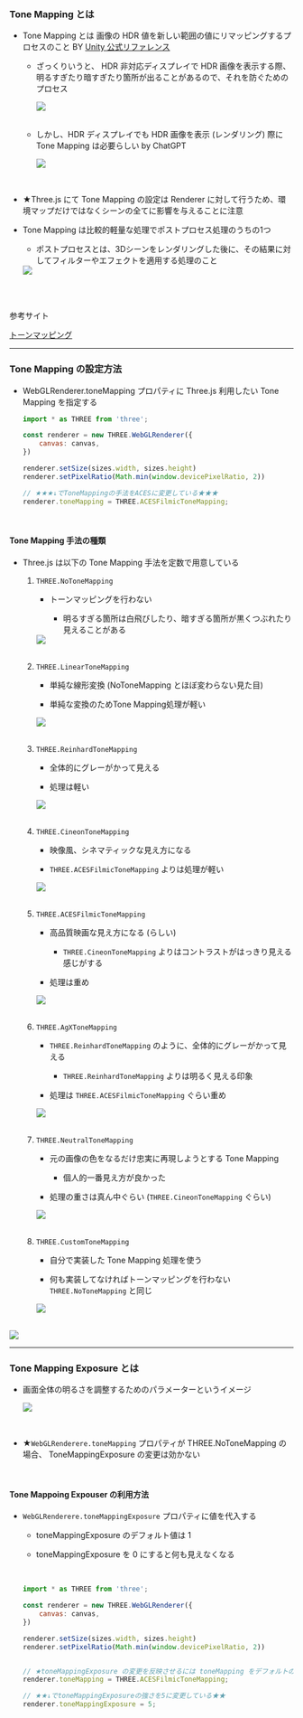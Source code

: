 ### Tone Mapping とは

- Tone Mapping とは 画像の HDR 値を新しい範囲の値にリマッピングするプロセスのこと BY [Unity 公式リファレンス](https://docs.unity3d.com/ja/Packages/com.unity.render-pipelines.universal@14.0/manual/post-processing-tonemapping.html)

    - ざっくりいうと、 HDR 非対応ディスプレイで HDR 画像を表示する際、明るすぎたり暗すぎたり箇所が出ることがあるので、それを防ぐためのプロセス

        <img src="./img/Tone-Mapping_1.svg" />
    
    <br>

    - しかし、HDR ディスプレイでも HDR 画像を表示 (レンダリング) 際に Tone Mapping は必要らしい by ChatGPT

        <img src="./img/Tone-Mapping_2.svg" />

<br>

- ★Three.js にて Tone Mapping の設定は Renderer に対して行うため、環境マップだけではなくシーンの全てに影響を与えることに注意

- Tone Mapping は比較的軽量な処理でポストプロセス処理のうちの1つ

    - ポストプロセスとは、3Dシーンをレンダリングした後に、その結果に対してフィルターやエフェクトを適用する処理のこと

    <img src="./img/Tone-Mapping_3.svg" />

<br>
<br>

参考サイト

[トーンマッピング](https://learn.foundry.com/ja/modo/content/help/pages/rendering/tone_mapping.html)

---

### Tone Mapping の設定方法

- WebGLRenderer.toneMapping プロパティに Three.js 利用したい Tone Mapping を指定する

    ```js
    import * as THREE from 'three';

    const renderer = new THREE.WebGLRenderer({
        canvas: canvas,
    })

    renderer.setSize(sizes.width, sizes.height)
    renderer.setPixelRatio(Math.min(window.devicePixelRatio, 2))

    // ★★★↓でToneMappingの手法をACESに変更している★★★
    renderer.toneMapping = THREE.ACESFilmicToneMapping;
    ```

<br>

#### Tone Mapping 手法の種類

- Three.js は以下の Tone Mapping 手法を定数で用意している

    1. `THREE.NoToneMapping`

        - トーンマッピングを行わない

            - 明るすぎる箇所は白飛びしたり、暗すぎる箇所が黒くつぶれたり見えることがある

        <img src="./img/THREE-NoToneMapping_1.svg" />

    <br>

    2. `THREE.LinearToneMapping`

        - 単純な線形変換 (NoToneMapping とほぼ変わらない見た目)

        - 単純な変換のためTone Mapping処理が軽い

        <img src="./img/THREE-LinearToneMapping_1.svg" />

    <br>

    3. `THREE.ReinhardToneMapping`

        - 全体的にグレーがかって見える

        - 処理は軽い

        <img src="./img/THREE-ReinhardToneMapping_1.svg" />

    <br>

    4. `THREE.CineonToneMapping`

        - 映像風、シネマティックな見え方になる

        - `THREE.ACESFilmicToneMapping` よりは処理が軽い

        <img src="./img/THREE-CineonToneMapping_1.svg" />

    <br>

    5. `THREE.ACESFilmicToneMapping`

        - 高品質映画な見え方になる (らしい)

            - `THREE.CineonToneMapping` よりはコントラストがはっきり見える感じがする

        - 処理は重め

        <img src="./img/THREE-ACESFilmicToneMapping_1.svg" />

    <br>

    6. `THREE.AgXToneMapping`

        - `THREE.ReinhardToneMapping` のように、全体的にグレーがかって見える

            - `THREE.ReinhardToneMapping` よりは明るく見える印象

        - 処理は `THREE.ACESFilmicToneMapping` ぐらい重め

        <img src="./img/THREE-AgXToneMapping_1.svg" />

    <br>

    7. `THREE.NeutralToneMapping`

        - 元の画像の色をなるだけ忠実に再現しようとする Tone Mapping

            - 個人的一番見え方が良かった

        - 処理の重さは真ん中ぐらい (`THREE.CineonToneMapping` ぐらい)

        <img src="./img/THREE-NeutralToneMapping_1.svg" />

    <br>

    8. `THREE.CustomToneMapping`

        - 自分で実装した Tone Mapping 処理を使う

        - 何も実装してなければトーンマッピングを行わない `THREE.NoToneMapping` と同じ

        <img src="./img/THREE-CustomToneMapping_1.svg" />

<br>

<img src="./img/THREE-ToneMappings-Table_1.svg" />

---

### Tone Mapping Exposure とは

- 画面全体の明るさを調整するためのパラメーターというイメージ

    <img src="./img/ToneMapping-Exposure_1.gif" />

<br>

- ★`WebGLRenderere.toneMapping` プロパティが THREE.NoToneMapping の場合、 ToneMappingExposure の変更は効かない

<br>

#### Tone Mappoing Expouser の利用方法

- `WebGLRenderere.toneMappingExposure` プロパティに値を代入する

    - toneMappingExposure のデフォルト値は 1

    - toneMappingExposure を 0 にすると何も見えなくなる

    <br>

    ```js
    import * as THREE from 'three';

    const renderer = new THREE.WebGLRenderer({
        canvas: canvas,
    })

    renderer.setSize(sizes.width, sizes.height)
    renderer.setPixelRatio(Math.min(window.devicePixelRatio, 2))


    // ★toneMappingExposure の変更を反映させるには toneMapping をデフォルトのTHREE.NoToneMapping以外にする必要がある★
    renderer.toneMapping = THREE.ACESFilmicToneMapping;

    // ★★↓でtoneMappingExposureの強さを5に変更している★★
    renderer.toneMappingExposure = 5;
    ```